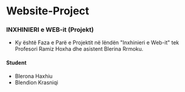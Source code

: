 # Website-Project

### INXHINIERI e WEB-it (Projekt)

- Ky është Faza e Parë e Projektit në lëndën "Inxhinieri e Web-it" tek Profesori Ramiz Hoxha dhe asistent Blerina Rrmoku.



#### Student
- Blerona Haxhiu
- Blendion Krasniqi
